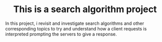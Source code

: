 <h1><center>This is a search algorithm project</center></h1>
In this project, i revisit and investigate search algorithms and other corresponding topics
to try and understand how a client requests is interpreted prompting the servers to give a
response.
